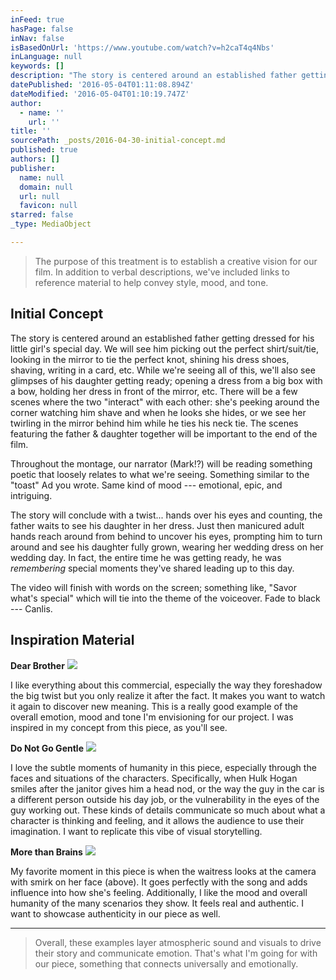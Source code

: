 ```yaml
---
inFeed: true
hasPage: false
inNav: false
isBasedOnUrl: 'https://www.youtube.com/watch?v=h2caT4q4Nbs'
inLanguage: null
keywords: []
description: "The story is centered around an established father getting dressed for his little girl's special day. We will see him picking out the perfect shirt/suit/tie, looking in the mirror to tie the perfect knot, shining his dress shoes, shaving, writing in a card, etc. While we're seeing all of this, we’ll also see glimpses of his daughter getting ready; opening a dress from a big box with a bow, holding her dress in front of the mirror, etc. There will be a few scenes where the two “interact” with each other: she's peeking around the corner watching him shave and when he looks she hides, or we see her twirling in the mirror behind him while he ties his neck tie. The scenes featuring the father & daughter together will be important to the end of the film."
datePublished: '2016-05-04T01:11:08.894Z'
dateModified: '2016-05-04T01:10:19.747Z'
author:
  - name: ''
    url: ''
title: ''
sourcePath: _posts/2016-04-30-initial-concept.md
published: true
authors: []
publisher:
  name: null
  domain: null
  url: null
  favicon: null
starred: false
_type: MediaObject

---
```

> The purpose of this treatment is to establish a creative vision for our film. In addition to verbal descriptions, we've included links to reference material to help convey style, mood, and tone.

## Initial Concept

The story is centered around an established father getting dressed for his little girl's special day. We will see him picking out the perfect shirt/suit/tie, looking in the mirror to tie the perfect knot, shining his dress shoes, shaving, writing in a card, etc. While we're seeing all of this, we'll also see glimpses of his daughter getting ready; opening a dress from a big box with a bow, holding her dress in front of the mirror, etc. There will be a few scenes where the two "interact" with each other: she's peeking around the corner watching him shave and when he looks she hides, or we see her twirling in the mirror behind him while he ties his neck tie. The scenes featuring the father & daughter together will be important to the end of the film.

Throughout the montage, our narrator (Mark!?) will be reading something poetic that loosely relates to what we're seeing. Something similar to the "toast" Ad you wrote. Same kind of mood --- emotional, epic, and intriguing.

The story will conclude with a twist... hands over his eyes and counting, the father waits to see his daughter in her dress. Just then manicured adult hands reach around from behind to uncover his eyes, prompting him to turn around and see his daughter fully grown, wearing her wedding dress on her wedding day. In fact, the entire time he was getting ready, he was _remembering_ special moments they've shared leading up to this day.

The video will finish with words on the screen; something like, "Savor what's special" which will tie into the theme of the voiceover. Fade to black --- Canlis.

## Inspiration Material

**Dear Brother**
![](https://s3-us-west-2.amazonaws.com/the-grid-img/p/0eba0d5f3f7b19530eeb9d8721938d7e812186a8.png)

I like everything about this commercial, especially the way they foreshadow the big twist but you only realize it after the fact. It makes you want to watch it again to discover new meaning. This is a really good example of the overall emotion, mood and tone I'm envisioning for our project. I was inspired in my concept from this piece, as you'll see.

**Do Not Go Gentle**
![](https://the-grid-user-content.s3-us-west-2.amazonaws.com/de76c9d3-ed22-4052-9fb0-0e17dfd75f21.png)

I love the subtle moments of humanity in this piece, especially through the faces and situations of the characters. Specifically, when Hulk Hogan smiles after the janitor gives him a head nod, or the way the guy in the car is a different person outside his day job, or the vulnerability in the eyes of the guy working out. These kinds of details communicate so much about what a character is thinking and feeling, and it allows the audience to use their imagination. I want to replicate this vibe of visual storytelling.

**More than Brains**
![](https://the-grid-user-content.s3-us-west-2.amazonaws.com/83b028f9-ac7d-40de-b6c3-aefc596f138d.png)

My favorite moment in this piece is when the waitress looks at the camera with smirk on her face (above). It goes perfectly with the song and adds influence into how she's feeling. Additionally, I like the mood and overall humanity of the many scenarios they show. It feels real and authentic. I want to showcase authenticity in our piece as well.

---

> Overall, these examples layer atmospheric sound and visuals to drive their story and communicate emotion. That's what I'm going for with our piece, something that connects universally and emotionally.